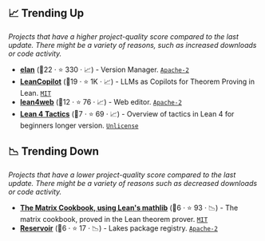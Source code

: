 ## 📈 Trending Up

_Projects that have a higher project-quality score compared to the last update. There might be a variety of reasons, such as increased downloads or code activity._

- <b><a href="https://github.com/leanprover/elan">elan</a></b> (🥈22 · ⭐ 330 · 📈) - Version Manager. <code><a href="http://bit.ly/3nYMfla">Apache-2</a></code>
- <b><a href="https://github.com/lean-dojo/LeanCopilot">LeanCopilot</a></b> (🥈19 · ⭐ 1K · 📈) - LLMs as Copilots for Theorem Proving in Lean. <code><a href="http://bit.ly/34MBwT8">MIT</a></code>
- <b><a href="https://live.lean-lang.org/">lean4web</a></b> (🥉12 · ⭐ 76 · 📈) - Web editor. <code><a href="http://bit.ly/3nYMfla">Apache-2</a></code>
- <b><a href="https://github.com/madvorak/lean4-tactics">Lean 4 Tactics</a></b> (🥈7 · ⭐ 69 · 📈) - Overview of tactics in Lean 4 for beginners longer version. <code><a href="http://bit.ly/3rvuUlR">Unlicense</a></code>

## 📉 Trending Down

_Projects that have a lower project-quality score compared to the last update. There might be a variety of reasons such as decreased downloads or code activity._

- <b><a href="https://github.com/eric-wieser/lean-matrix-cookbook">The Matrix Cookbook, using Lean's mathlib</a></b> (🥉6 · ⭐ 93 · 📉) - The matrix cookbook, proved in the Lean theorem prover. <code><a href="http://bit.ly/34MBwT8">MIT</a></code>
- <b><a href="https://reservoir.lean-lang.org/">Reservoir</a></b> (🥉6 · ⭐ 17 · 📉) - Lakes package registry. <code><a href="http://bit.ly/3nYMfla">Apache-2</a></code>
